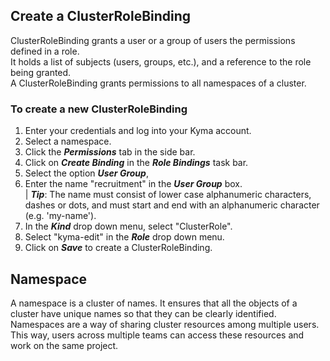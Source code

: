 ## Create a ClusterRoleBinding
ClusterRoleBinding grants a user or a group of users the permissions defined in a role.  
It holds a list of subjects (users, groups, etc.), and a reference to the role being granted.  
A ClusterRoleBinding grants permissions to all namespaces of a cluster.  

### To create a new ClusterRoleBinding  

1. Enter your credentials and log into your Kyma account.  
2. Select a namespace.
3. Click the _**Permissions**_ tab in the side bar.
4. Click on _**Create Binding**_ in the _**Role Bindings**_ task bar.
5. Select the option _**User Group**_,
6. Enter the name "recruitment" in the _**User Group**_ box.  
 | _**Tip**_: The name must consist of lower case alphanumeric characters, dashes or dots, and must start and end with an alphanumeric character (e.g. 'my-name').
7. In the _**Kind**_ drop down menu, select "ClusterRole".
8. Select "kyma-edit" in the _**Role**_ drop down menu.
9. Click on _**Save**_ to create a ClusterRoleBinding.


## Namespace

A namespace is a cluster of names. It ensures that all the objects of a cluster have unique names so that they can be clearly identified. 
Namespaces are a way of sharing cluster resources among multiple users. This way, users across multiple teams can access these resources and work on the same project.
